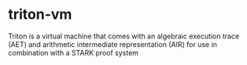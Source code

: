 # triton-vm
Triton is a virtual machine that comes with an algebraic execution trace (AET) and arithmetic intermediate representation (AIR) for use in combination with a STARK proof system

